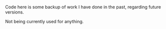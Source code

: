Code here is some backup of work I have done in the past, regarding future versions.

Not being currently used for anything.
